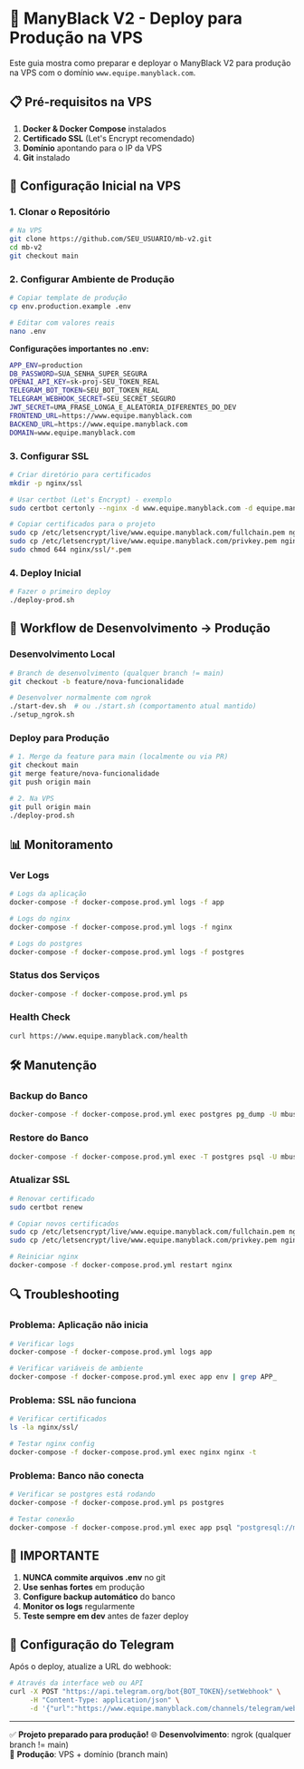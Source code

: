 # 🚀 ManyBlack V2 - Deploy para Produção na VPS

Este guia mostra como preparar e deployar o ManyBlack V2 para produção na VPS com o domínio `www.equipe.manyblack.com`.

## 📋 Pré-requisitos na VPS

1. **Docker & Docker Compose** instalados
2. **Certificado SSL** (Let's Encrypt recomendado)
3. **Domínio** apontando para o IP da VPS
4. **Git** instalado

## 🔧 Configuração Inicial na VPS

### 1. Clonar o Repositório
```bash
# Na VPS
git clone https://github.com/SEU_USUARIO/mb-v2.git
cd mb-v2
git checkout main
```

### 2. Configurar Ambiente de Produção
```bash
# Copiar template de produção
cp env.production.example .env

# Editar com valores reais
nano .env
```

**Configurações importantes no .env:**
```bash
APP_ENV=production
DB_PASSWORD=SUA_SENHA_SUPER_SEGURA
OPENAI_API_KEY=sk-proj-SEU_TOKEN_REAL
TELEGRAM_BOT_TOKEN=SEU_BOT_TOKEN_REAL
TELEGRAM_WEBHOOK_SECRET=SEU_SECRET_SEGURO
JWT_SECRET=UMA_FRASE_LONGA_E_ALEATORIA_DIFERENTES_DO_DEV
FRONTEND_URL=https://www.equipe.manyblack.com
BACKEND_URL=https://www.equipe.manyblack.com
DOMAIN=www.equipe.manyblack.com
```

### 3. Configurar SSL
```bash
# Criar diretório para certificados
mkdir -p nginx/ssl

# Usar certbot (Let's Encrypt) - exemplo
sudo certbot certonly --nginx -d www.equipe.manyblack.com -d equipe.manyblack.com

# Copiar certificados para o projeto
sudo cp /etc/letsencrypt/live/www.equipe.manyblack.com/fullchain.pem nginx/ssl/
sudo cp /etc/letsencrypt/live/www.equipe.manyblack.com/privkey.pem nginx/ssl/
sudo chmod 644 nginx/ssl/*.pem
```

### 4. Deploy Inicial
```bash
# Fazer o primeiro deploy
./deploy-prod.sh
```

## 🔄 Workflow de Desenvolvimento → Produção

### Desenvolvimento Local
```bash
# Branch de desenvolvimento (qualquer branch != main)
git checkout -b feature/nova-funcionalidade

# Desenvolver normalmente com ngrok
./start-dev.sh  # ou ./start.sh (comportamento atual mantido)
./setup_ngrok.sh
```

### Deploy para Produção
```bash
# 1. Merge da feature para main (localmente ou via PR)
git checkout main
git merge feature/nova-funcionalidade
git push origin main

# 2. Na VPS
git pull origin main
./deploy-prod.sh
```

## 📊 Monitoramento

### Ver Logs
```bash
# Logs da aplicação
docker-compose -f docker-compose.prod.yml logs -f app

# Logs do nginx
docker-compose -f docker-compose.prod.yml logs -f nginx

# Logs do postgres
docker-compose -f docker-compose.prod.yml logs -f postgres
```

### Status dos Serviços
```bash
docker-compose -f docker-compose.prod.yml ps
```

### Health Check
```bash
curl https://www.equipe.manyblack.com/health
```

## 🛠️ Manutenção

### Backup do Banco
```bash
docker-compose -f docker-compose.prod.yml exec postgres pg_dump -U mbuser manyblack_v2 > backup_$(date +%Y%m%d_%H%M%S).sql
```

### Restore do Banco
```bash
docker-compose -f docker-compose.prod.yml exec -T postgres psql -U mbuser manyblack_v2 < backup.sql
```

### Atualizar SSL
```bash
# Renovar certificado
sudo certbot renew

# Copiar novos certificados
sudo cp /etc/letsencrypt/live/www.equipe.manyblack.com/fullchain.pem nginx/ssl/
sudo cp /etc/letsencrypt/live/www.equipe.manyblack.com/privkey.pem nginx/ssl/

# Reiniciar nginx
docker-compose -f docker-compose.prod.yml restart nginx
```

## 🔍 Troubleshooting

### Problema: Aplicação não inicia
```bash
# Verificar logs
docker-compose -f docker-compose.prod.yml logs app

# Verificar variáveis de ambiente
docker-compose -f docker-compose.prod.yml exec app env | grep APP_
```

### Problema: SSL não funciona
```bash
# Verificar certificados
ls -la nginx/ssl/

# Testar nginx config
docker-compose -f docker-compose.prod.yml exec nginx nginx -t
```

### Problema: Banco não conecta
```bash
# Verificar se postgres está rodando
docker-compose -f docker-compose.prod.yml ps postgres

# Testar conexão
docker-compose -f docker-compose.prod.yml exec app psql "postgresql://mbuser:PASSWORD@postgres:5432/manyblack_v2" -c "SELECT 1;"
```

## 🚨 IMPORTANTE

1. **NUNCA commite arquivos .env** no git
2. **Use senhas fortes** em produção
3. **Configure backup automático** do banco
4. **Monitor os logs** regularmente
5. **Teste sempre em dev** antes de fazer deploy

## 📱 Configuração do Telegram

Após o deploy, atualize a URL do webhook:
```bash
# Através da interface web ou API
curl -X POST "https://api.telegram.org/bot{BOT_TOKEN}/setWebhook" \
     -H "Content-Type: application/json" \
     -d '{"url":"https://www.equipe.manyblack.com/channels/telegram/webhook"}'
```

---

✅ **Projeto preparado para produção!**
🌐 **Desenvolvimento**: ngrok (qualquer branch != main)  
🚀 **Produção**: VPS + domínio (branch main)
